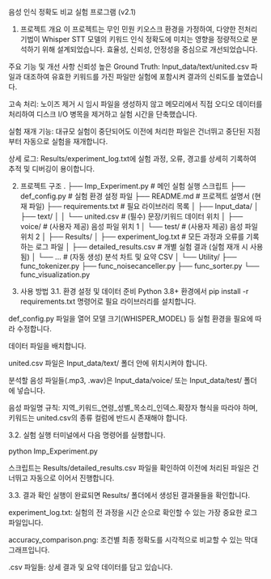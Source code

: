 음성 인식 정확도 비교 실험 프로그램 (v2.1)
1. 프로젝트 개요
이 프로젝트는 무인 민원 키오스크 환경을 가정하여, 다양한 전처리 기법이 Whisper STT 모델의 키워드 인식 정확도에 미치는 영향을 정량적으로 분석하기 위해 설계되었습니다. 효율성, 신뢰성, 안정성을 중심으로 개선되었습니다.

주요 기능 및 개선 사항
신뢰성 높은 Ground Truth: Input_data/text/united.csv 파일과 대조하여 유효한 키워드를 가진 파일만 실험에 포함시켜 결과의 신뢰도를 높였습니다.

고속 처리: 노이즈 제거 시 임시 파일을 생성하지 않고 메모리에서 직접 오디오 데이터를 처리하여 디스크 I/O 병목을 제거하고 실험 시간을 단축했습니다.

실험 재개 기능: 대규모 실험이 중단되어도 이전에 처리한 파일은 건너뛰고 중단된 지점부터 자동으로 실험을 재개합니다.

상세 로그: Results/experiment_log.txt에 실험 과정, 오류, 경고를 상세히 기록하여 추적 및 디버깅이 용이합니다.

2. 프로젝트 구조
.
├── Imp_Experiment.py         # 메인 실험 실행 스크립트
├── def_config.py             # 실험 환경 설정 파일
├── README.md                 # 프로젝트 설명서 (현재 파일)
├── requirements.txt          # 필요 라이브러리 목록
│
├── Input_data/
│   ├── text/
│   │   └── united.csv        # (필수) 문장/키워드 데이터 위치
│   ├── voice/                # (사용자 제공) 음성 파일 위치 1
│   └── test/                 # (사용자 제공) 음성 파일 위치 2
│
├── Results/
│   ├── experiment_log.txt    # 모든 과정과 오류를 기록하는 로그 파일
│   ├── detailed_results.csv  # 개별 실험 결과 (실험 재개 시 사용됨)
│   └── ...                   # (자동 생성) 분석 차트 및 요약 CSV
│
└── Utility/
    ├── func_tokenizer.py
    ├── func_noisecanceller.py
    ├── func_sorter.py
    └── func_visualization.py

3. 사용 방법
3.1. 환경 설정 및 데이터 준비
Python 3.8+ 환경에서 pip install -r requirements.txt 명령어로 필요 라이브러리를 설치합니다.

def_config.py 파일을 열어 모델 크기(WHISPER_MODEL) 등 실험 환경을 필요에 따라 수정합니다.

데이터 파일을 배치합니다.

united.csv 파일은 Input_data/text/ 폴더 안에 위치시켜야 합니다.

분석할 음성 파일들(.mp3, .wav)은 Input_data/voice/ 또는 Input_data/test/ 폴더에 넣습니다.

음성 파일명 규칙: 지역_키워드_연령_성별_목소리_인덱스.확장자 형식을 따라야 하며, 키워드는 united.csv의 종류 컬럼에 반드시 존재해야 합니다.

3.2. 실험 실행
터미널에서 다음 명령어를 실행합니다.

python Imp_Experiment.py

스크립트는 Results/detailed_results.csv 파일을 확인하여 이전에 처리된 파일은 건너뛰고 자동으로 이어서 진행합니다.

3.3. 결과 확인
실행이 완료되면 Results/ 폴더에서 생성된 결과물들을 확인합니다.

experiment_log.txt: 실험의 전 과정을 시간 순으로 확인할 수 있는 가장 중요한 로그 파일입니다.

accuracy_comparison.png: 조건별 최종 정확도를 시각적으로 비교할 수 있는 막대그래프입니다.

.csv 파일들: 상세 결과 및 요약 데이터를 담고 있습니다.